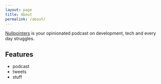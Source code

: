 ```yaml
---
layout: page
title: About
permalink: /about/
---
```


[Nullpointers](https://nullpointers.io) is your opinionated podcast on development, tech and every day struggles.

## Features

- podcast
- tweets
- stuff
